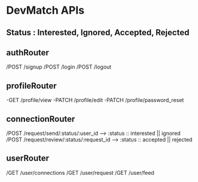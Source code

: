 # DevMatch APIs

## Status : Interested, Ignored, Accepted, Rejected

## authRouter
/POST /signup
/POST /login
/POST /logout

## profileRouter
-GET /profile/view
-PATCH /profile/edit
-PATCH /profile/password_reset

## connectionRouter
/POST /request/send/:status/:user_id                 --> :status :: interested || ignored
/POST /request/review/:status/:request_id            --> :status :: accepted || rejected

## userRouter
/GET /user/connections
/GET /user/request
/GET /user/feed